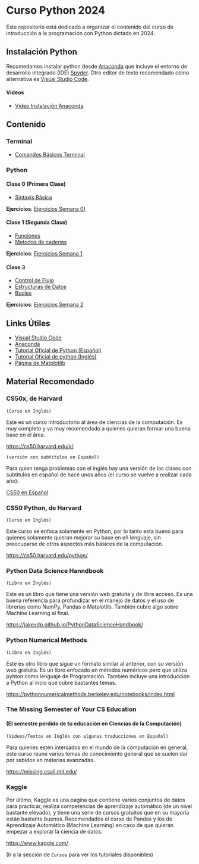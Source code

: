 # Curso Python 2024

Este repositorio está dedicado a organizar el contenido del curso de introducción a la programación con Python dictado en 2024.

## Instalación Python

Recomedamos instalar python desde [Anaconda](https://www.anaconda.com/download/success) que incluye el entorno de desarrollo integrado (IDE) [Spyder](https://www.spyder-ide.org/). Otro editor de texto recomendado como alternativa es [Visual Studio Code](https://code.visualstudio.com/).

#### Videos

* [Video Instalación Anaconda](https://youtu.be/BE-vKz91Rlw)
## Contenido

### Terminal

* [Comandos Básicos Terminal](markdown/00-terminal.md)

### Python

#### Clase 0 (Primera Clase)
* [Sintaxis Básica](notebooks/00-sintaxis-basica-y-variables.ipynb) 

**Ejercicios**: [Ejercicios Semana 0)](ejercicios/semana-00)

#### Clase 1 (Segunda Clase)
* [Funciones](notebooks/01-funciones.ipynb) 
* [Metodos de cadenas](notebooks/02-metodos-de-cadenas.ipynb)

**Ejercicios**: [Ejercicios Semana 1](ejercicios/semana-01/ejercicios-semana-01.ipynb)

#### Clase 3 

* [Control de Flujo](notebooks/03-control-de-flujo.ipynb)
* [Estructuras de Datos](notebooks/04-estructuras-de-datos.ipynb)
* [Bucles](notebooks/05-bucles.ipynb)

**Ejercicios**: [Ejercicios Semana 2](ejercicios/semana-02/ejercicios-semana-02.ipynb)

## Links Útiles

* [Visual Studio Code](https://code.visualstudio.com/)
* [Anaconda](https://www.anaconda.com/)
* [Tutorial Oficial de Python (Español)](https://python-docs-es.readthedocs.io/es/3.12/tutorial/index.html)
* [Tutorial Oficial de python (Inglés)](https://docs.python.org/3/tutorial/index.html)
* [Página de Matplotlib](https://matplotlib.org/)
## Material Recomendado


### CS50x, de Harvard 

`(Curso en Inglés)`

Este es un curso introductorio al área de ciencias de la computación. Es muy completo y va muy recomendado a quienes quieran formar una buena base en el área. 

https://cs50.harvard.edu/x/

`(versión con subtítulos en Español)`

Para quien tenga problemas con el inglés hay una versión de las clases con subtitulos en español de hace unos años (el curso se vuelve a realizar cada año):


[CS50 en Español](https://youtube.com/playlist?list=PLhQjrBD2T382v3ivzfqV_XtNMhREadjAr&si=4brhHDacB0GJa8jt)

### CS50 Python, de Harvard
`(Curso en Inglés)`

Este curso se enfoca solamente en Python, por lo tanto esta bueno para quienes solamente quieran mejorar su base en eñ lenguaje, sin preocuparse de otros aspectos más básicos de la computación.

https://cs50.harvard.edu/python/

### Python Data Science Hanndbook
`(Libro en Inglés)`

Este es un libro que tiene una versión web gratuita y de libre acceso. Es una buena referencia para profundizar en el manejo de datos y el uso de librerias como NumPy, Pandas o Matplotlib. También cubre algo sobre Machine Learning al final.


https://jakevdp.github.io/PythonDataScienceHandbook/ 

### Python Numerical Methods
`(Libro en Inglés)`

Este es otro libro que sigue un formato similar al anterior, con su versión web gratuita. Es un libro enfocado en métodos numéricos pero que utiliza pyhton como lenguaje de Programación. También incluye una introducción a Python al incio que cubre bastantes temas.

https://pythonnumericalmethods.berkeley.edu/notebooks/Index.html 


### The Missing Semester of Your CS Education
#### (El semestre perdido de tu educación en Ciencias de la Computación)
`(Videos/Textos en Inglés con algunas traducciones en Español)`

Para quienes estén intersados en el mundo de la computación en general, este curso reune varios temas de conocimiento general que se suelen dar por sabidos en materias avanzadas. 

https://missing.csail.mit.edu/ 

### Kaggle

Por último, Kaggle es una página que contiene varios conjuntos de datos para practicar, realiza competencias de aprendizaje automático (de un nivel bastante elevado), y tiene una serie de cursos gratuitos que en su mayoría están bastante buenos. Recomendados el curso de Pandas y los de  Aprendizaje Automático (Machine Learning) en caso de que quieran empezar a explorar la ciencia de datos.

https://www.kaggle.com/ 

(Ir a la sección de `Cursos` para ver los tutoriales disponibles)
